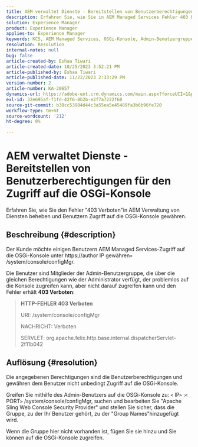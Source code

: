 ```yaml
---
title: AEM verwaltet Dienste - Bereitstellen von Benutzerberechtigungen für den Zugriff auf die OSGi-Konsole
description: Erfahren Sie, wie Sie in AEM Managed Services Fehler 403 Forbidden beheben können.
solution: Experience Manager
product: Experience Manager
applies-to: Experience Manager
keywords: KCS, AEM Managed Services, OSGi-Konsole, Admin-Benutzergruppe
resolution: Resolution
internal-notes: null
bug: false
article-created-by: Eshaa Tiwari
article-created-date: 10/25/2023 3:52:21 PM
article-published-by: Eshaa Tiwari
article-published-date: 11/22/2023 2:33:29 PM
version-number: 2
article-number: KA-20657
dynamics-url: https://adobe-ent.crm.dynamics.com/main.aspx?forceUCI=1&pagetype=entityrecord&etn=knowledgearticle&id=e930c879-4e73-ee11-9ae7-6045bd0063aa
exl-id: 32e695af-f1fd-42f6-8b2b-e2f7a7222f68
source-git-commit: b38cc53984d44c3a55ea5e45489fa3b6b96fe720
workflow-type: tm+mt
source-wordcount: '212'
ht-degree: 0%

---
```


# AEM verwaltet Dienste - Bereitstellen von Benutzerberechtigungen für den Zugriff auf die OSGi-Konsole


Erfahren Sie, wie Sie den Fehler &quot;403 Verboten&quot;in AEM Verwaltung von Diensten beheben und Benutzern Zugriff auf die OSGi-Konsole gewähren.

## Beschreibung {#description}


Der Kunde möchte einigen Benutzern AEM Managed Services-Zugriff auf die OSGi-Konsole unter https://author IP gewähren`>` /system/console/configMgr.

Die Benutzer sind Mitglieder der Admin-Benutzergruppe, die über die gleichen Berechtigungen wie der Administrator verfügt, der problemlos auf die Konsole zugreifen kann, aber nicht darauf zugreifen kann und den Fehler erhält <b>403 Verboten</b>:


> <b>HTTP-FEHLER 403 Verboten</b>
> 
> URI: /system/console/configMgr
> 
> NACHRICHT: Verboten
> 
> SERVLET: org.apache.felix.http.base.internal.dispatcherServlet-2f11b042



## Auflösung {#resolution}


Die angegebenen Berechtigungen sind die Benutzerberechtigungen und gewähren dem Benutzer nicht unbedingt Zugriff auf die OSGi-Konsole.

Greifen Sie mithilfe des Admin-Benutzers auf die OSGi-Konsole zu: `<` IP`>` :`<` PORT`>` /system/console/configMgr, suchen und bearbeiten Sie &quot;Apache Sling Web Console Security Provider&quot; und stellen Sie sicher, dass die Gruppe, zu der Ihr Benutzer gehört, zu der &quot;Group Names&quot;hinzugefügt wird.

Wenn die Gruppe hier nicht vorhanden ist, fügen Sie sie hinzu und Sie können auf die OSGi-Konsole zugreifen.
